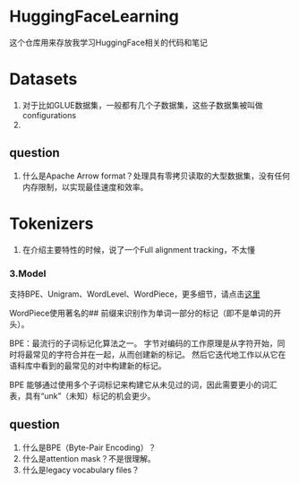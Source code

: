 # HuggingFaceLearning
这个仓库用来存放我学习HuggingFace相关的代码和笔记



# Datasets

1. 对于比如GLUE数据集，一般都有几个子数据集，这些子数据集被叫做configurations
2. 



## question

1. 什么是Apache Arrow format？处理具有零拷贝读取的大型数据集，没有任何内存限制，以实现最佳速度和效率。





# Tokenizers

1. 在介绍主要特性的时候，说了一个Full alignment tracking，不太懂



### 3.Model

支持BPE、Unigram、WordLevel、WordPiece，更多细节，请点击[这里](https://huggingface.co/docs/tokenizers/python/latest/components.html#models)

WordPiece使用著名的## 前缀来识别作为单词一部分的标记（即不是单词的开头）。

BPE：最流行的子词标记化算法之一。 字节对编码的工作原理是从字符开始，同时将最常见的字符合并在一起，从而创建新的标记。 然后它迭代地工作以从它在语料库中看到的最常见的对中构建新的标记。

BPE 能够通过使用多个子词标记来构建它从未见过的词，因此需要更小的词汇表，具有“unk”（未知）标记的机会更少。



## question

1. 什么是BPE（Byte-Pair Encoding）？
2. 什么是attention mask？不是很理解。
3. 什么是legacy vocabulary files？

